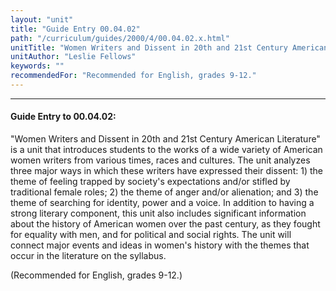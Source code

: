 ```yaml
---
layout: "unit"
title: "Guide Entry 00.04.02"
path: "/curriculum/guides/2000/4/00.04.02.x.html"
unitTitle: "Women Writers and Dissent in 20th and 21st Century American Literature"
unitAuthor: "Leslie Fellows"
keywords: ""
recommendedFor: "Recommended for English, grades 9-12."
---
```

<body>
<hr/>
<h4>
Guide Entry to 00.04.02:
</h4>
"Women Writers and Dissent in 20th and 21st Century American Literature" is a unit that introduces students to the works of a wide variety of American women writers from various times, races and cultures.  The unit analyzes three major ways in which these writers have expressed their dissent: 1) the theme of feeling trapped by society's expectations and/or stifled by traditional female roles; 2) the theme of anger and/or alienation; and 3) the theme of searching for identity, power and a voice.  In addition to having a strong literary component, this unit also includes significant information about the history of American women over the past century, as they fought for equality with men, and for political and social rights.  The unit will connect major events and ideas in women's history with the themes that occur in the literature on the syllabus.
<p>
(Recommended for English, grades 9-12.)
</p>
</body>